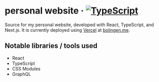 # personal website &middot; [![TypeScript](https://flat.badgen.net/badge/written%20in/TypeScript/294E80)](http://www.typescriptlang.org/docs/handbook/typescript-in-5-minutes.html)

Source for my personal website, developed with React, TypeScript, and Next.js. It is currently deployed using [Vercel] at [bolingen.me][url].

## Notable libraries / tools used

* React
* TypeScript
* CSS Modules
* GraphQL

[url]: https://bolingen.me
[Vercel]: https://vercel.com/home

